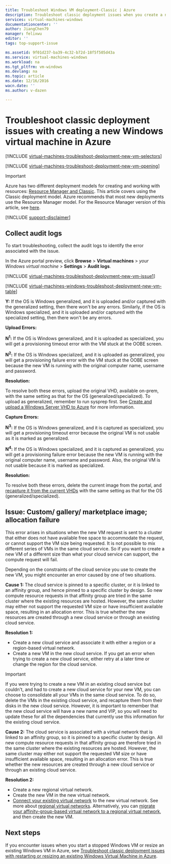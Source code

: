 ```yaml
---
title: Troubleshoot Windows VM deployment-Classic | Azure
description: Troubleshoot classic deployment issues when you create a new Windows virtual machine in Azure
services: virtual-machines-windows
documentationcenter: ''
author: JiangChen79
manager: felixwu
editor: ''
tags: top-support-issue

ms.assetid: 9f01d237-ba39-4c32-b72d-18f5f505d43a
ms.service: virtual-machines-windows
ms.workload: na
ms.tgt_pltfrm: vm-windows
ms.devlang: na
ms.topic: article
ms.date: 12/16/2016
wacn.date: ''
ms.author: v-dazen

---
```

# Troubleshoot classic deployment issues with creating a new Windows virtual machine in Azure
[!INCLUDE [virtual-machines-troubleshoot-deployment-new-vm-selectors](../../../../includes/virtual-machines-windows-troubleshoot-deployment-new-vm-selectors-include.md)]

[!INCLUDE [virtual-machines-troubleshoot-deployment-new-vm-opening](../../../../includes/virtual-machines-troubleshoot-deployment-new-vm-opening-include.md)]

> [!IMPORTANT] 
> Azure has two different deployment models for creating and working with resources: [Resource Manager and Classic](../../../resource-manager-deployment-model.md). This article covers using the Classic deployment model. Azure recommends that most new deployments use the Resource Manager model. For the Resource Manager version of this article, see [here](../../virtual-machines-windows-troubleshoot-deployment-new-vm.md?toc=%2fvirtual-machines%2fwindows%2ftoc.json).

[!INCLUDE [support-disclaimer](../../../../includes/support-disclaimer.md)]

## Collect audit logs
To start troubleshooting, collect the audit logs to identify the error associated with the issue.

In the Azure portal preview, click **Browse** > **Virtual machines** > *your Windows virtual machine* > **Settings** > **Audit logs**.

[!INCLUDE [virtual-machines-troubleshoot-deployment-new-vm-issue1](../../../../includes/virtual-machines-troubleshoot-deployment-new-vm-issue1-include.md)]

[!INCLUDE [virtual-machines-windows-troubleshoot-deployment-new-vm-table](../../../../includes/virtual-machines-windows-troubleshoot-deployment-new-vm-table.md)]

**Y:** If the OS is Windows generalized, and it is uploaded and/or captured with the generalized setting, then there won't be any errors. Similarly, if the OS is Windows specialized, and it is uploaded and/or captured with the specialized setting, then there won't be any errors.

**Upload Errors:**

**N<sup>1</sup>:** If the OS is Windows generalized, and it is uploaded as specialized, you will get a provisioning timeout error with the VM stuck at the OOBE screen.

**N<sup>2</sup>:** If the OS is Windows specialized, and it is uploaded as generalized, you will get a provisioning failure error with the VM stuck at the OOBE screen because the new VM is running with the original computer name, username and password.

**Resolution:**

To resolve both these errors, upload the original VHD, available on-prem, with the same setting as that for the OS (generalized/specialized). To upload as generalized, remember to run sysprep first. See [Create and upload a Windows Server VHD to Azure](createupload-vhd.md) for more information.

**Capture Errors:**

**N<sup>3</sup>:** If the OS is Windows generalized, and it is captured as specialized, you will get a provisioning timeout error because the original VM is not usable as it is marked as generalized.

**N<sup>4</sup>:** If the OS is Windows specialized, and it is captured as generalized, you will get a provisioning failure error because the new VM is running with the original computer name, username and password. Also, the original VM is not usable because it is marked as specialized.

**Resolution:**

To resolve both these errors, delete the current image from the portal, and [recapture it from the current VHDs](capture-image.md) with the same setting as that for the OS (generalized/specialized).

## Issue: Custom/ gallery/ marketplace image; allocation failure
This error arises in situations when the new VM request is sent to a cluster that either does not have available free space to accommodate the request, or cannot support the VM size being requested. It is not possible to mix different series of VMs in the same cloud service. So if you want to create a new VM of a different size than what your cloud service can support, the compute request will fail.

Depending on the constraints of the cloud service you use to create the new VM, you might encounter an error caused by one of two situations.

**Cause 1:** The cloud service is pinned to a specific cluster, or it is linked to an affinity group, and hence pinned to a specific cluster by design. So new compute resource requests in that affinity group are tried in the same cluster where the existing resources are hosted. However, the same cluster may either not support the requested VM size or have insufficient available space, resulting in an allocation error. This is true whether the new resources are created through a new cloud service or through an existing cloud service.

**Resolution 1:**

* Create a new cloud service and associate it with either a region or a region-based virtual network.
* Create a new VM in the new cloud service.
  If you get an error when trying to create a new cloud service, either retry at a later time or change the region for the cloud service.

> [!IMPORTANT]
> If you were trying to create a new VM in an existing cloud service but couldn't, and had to create a new cloud service for your new VM, you can choose to consolidate all your VMs in the same cloud service. To do so, delete the VMs in the existing cloud service, and recapture them from their disks in the new cloud service. However, it is important to remember that the new cloud service will have a new name and VIP, so you will need to update these for all the dependencies that currently use this information for the existing cloud service.
> 
> 

**Cause 2:** The cloud service is associated with a virtual network that is linked to an affinity group, so it is pinned to a specific cluster by design. All new compute resource requests in that affinity group are therefore tried in the same cluster where the existing resources are hosted. However, the same cluster may either not support the requested VM size or have insufficient available space, resulting in an allocation error. This is true whether the new resources are created through a new cloud service or through an existing cloud service.

**Resolution 2:**

* Create a new regional virtual network.
* Create the new VM in the new virtual network.
* [Connect your existing virtual network](https://azure.microsoft.com/blog/vnet-to-vnet-connecting-virtual-networks-in-azure-across-different-regions/) to the new virtual network. See more about [regional virtual networks](https://azure.microsoft.com/blog/2014/05/14/regional-virtual-networks/). Alternatively, you can [migrate your affinity-group-based virtual network to a regional virtual network](https://azure.microsoft.com/blog/2014/11/26/migrating-existing-services-to-regional-scope/), and then create the new VM.

## Next steps
If you encounter issues when you start a stopped Windows VM or resize an existing Windows VM in Azure, see [Troubleshoot classic deployment issues with restarting or resizing an existing Windows Virtual Machine in Azure](virtual-machines-windows-classic-restart-resize-error-troubleshooting.md).
